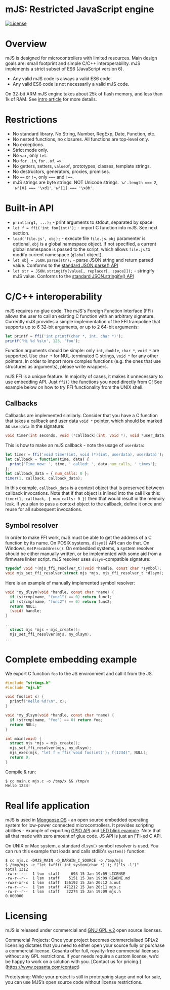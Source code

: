 mJS: Restricted JavaScript engine
====================================

[![License](https://img.shields.io/badge/license-GPL_2-green.svg)](https://github.com/cesanta/mjs/blob/master/LICENSE)

# Overview

mJS is designed for microcontrollers with limited resources. Main design
goals are: small footprint and simple C/C++ interoperability. mJS
implements a strict subset of ES6 (JavaScript version 6).

- Any valid mJS code is always a valid ES6 code.
- Any valid ES6 code is not necessarily a valid mJS code.

On 32-bit ARM mJS engine takes about 25k of flash memory, and less than 1k
of RAM. See [intro article](http://goo.gl/zJYyWF) for more details.


# Restrictions

- No standard library. No String, Number, RegExp, Date, Function, etc.
- No nested functions, no closures. All functions are top-level only.
- No exceptions.
- Strict mode only.
- No `var`, only `let`.
- No `for..in`, `for..of`, `=>`.
- No getters, setters, `valueOf`, prototypes, classes, template strings.
- No destructors, generators, proxies, promises.
- No `==` or `!=`, only `===` and `!==`.
- mJS strings are byte strings. NOT Unicode strings. `'ы'.length === 2`,
  `'ы'[0] === '\xd1'`, `'ы'[1] === '\x8b'`.

# Built-in API

- `print(arg1, ...);` - print arguments to stdout, separated by space.
- `let f = ffi('int foo(int)');` - import C function into mJS. See next section.
- `load('file.js', obj);` - execute file `file.js`. `obj` paramenter is
  optional, `obj` is a global namespace object. If not specified, a current
  global namespace is passed to the script, which allows `file.js` to modify
  current namespace (`global` object).
- `let obj = JSON.parse(str);` - parse JSON string and return parsed value. Conforms to
  the [standard JSON.parse() API](https://developer.mozilla.org/en-US/docs/Web/JavaScript/Reference/Global_Objects/JSON/parse)
- `let str = JSON.stringify(value[, replacer[, space]]);` - stringify mJS value.
  Conforms to the [standard JSON.stringify() API](https://developer.mozilla.org/en-US/docs/Web/JavaScript/Reference/Global_Objects/JSON/stringify)

# C/C++ interoperability

mJS requires no glue code. The mJS's Foreign Function Interface (FFI)
allows the user to call an existing C function with an arbitrary signature.
Currently mJS provides a simple implementation of the FFI trampoline
that supports up to 6 32-bit arguments, or up to 2 64-bit arguments:

```javascript
let printf = ffi('int printf(char *, int, char *)');
printf('Hi %d %s\n', 123, 'foo');
```

Function arguments should be simple: only `int`, `double`, `char *`, `void *`
are supported. Use `char *` for NUL-terminated C strings, `void *` for any
other pointers. In order to import more complex functions
(e.g. the ones that use structures as arguments), please write wrappers.

mJS FFI is a unique feature. In majority of cases, it makes it unnecessary
to use embedding API. Just `ffi()` the functions you need directly from C!
See example below on how to try FFI functionality from the UNIX shell.

## Callbacks

Callbacks are implemented similarly. Consider that you have a C function
that takes a callback and user data `void *` pointer, which should be marked
as `userdata` in the signature:

```C
void timer(int seconds, void (*callback)(int, void *), void *user_data);
```

This is how to make an mJS callback - note the usage of `userdata`:

```javascript
let timer = ffi('void timer(int, void (*)(int, userdata), userdata)');
let callback = function(time, data) {
  print('Time now: ', time, ' called: ', data.num_calls, ' times');
};
let callback_data = { num_calls: 0 };
timer(1, callback, callback_data);
```

In this example, `callback_data` is a context object that is preserved between
callback invocations. Note that if that object is inlined into the
call like this: `timer(1, callback, { num_calls: 0 })` then that would
result in the memory leak. If you plan to pass a context object to the callback,
define it once and reuse for all subsequent invocations.

## Symbol resolver

In order to make FFI work, mJS must be able to get the address of a C
function by its name. On POSIX systems, `dlsym()` API can do that. On
Windows, `GetProcAddress()`. On embedded systems, a system resolver should
be either manually written, or be implemented with some aid from a firmware
linker script. mJS resolver uses `dlsym`-compatible signature:

```C
typedef void *(mjs_ffi_resolver_t)(void *handle, const char *symbol);
void mjs_set_ffi_resolver(struct mjs *mjs, mjs_ffi_resolver_t *dlsym);
```

Here is an example of manually implemented symbol resolver:

```C
void *my_dlsym(void *handle, const char *name) {
  if (strcmp(name, "func1") == 0) return func1;
  if (strcmp(name, "func2") == 0) return func2;
  return NULL;
  (void) handle;
}

...
  struct mjs *mjs = mjs_create();
  mjs_set_ffi_resolver(mjs, my_dlsym);
...

```

# Complete embedding example

We export C function `foo` to the JS environment and call it from the JS.

```c
#include "strings.h"
#include "mjs.h"

void foo(int x) {
  printf("Hello %d!\n", x);
}

void *my_dlsym(void *handle, const char *name) {
  if (strcmp(name, "foo") == 0) return foo;
  return NULL;
}

int main(void) {
  struct mjs *mjs = mjs_create();
  mjs_set_ffi_resolver(mjs, my_dlsym);
  mjs_exec(mjs, "let f = ffi('void foo(int)'); f(1234)", NULL);
  return 0;
}
```

Compile & run:

```
$ cc main.c mjs.c -o /tmp/x && /tmp/x
Hello 1234!
```

# Real life application

mJS is used in [Mongoose OS](https://github.com/cesanta/mongoose-os) - an open
source embedded operating system for low-power connected microcontrollers.
It provides scripting abilities - example of exporting
[GPIO API](https://github.com/cesanta/mongoose-os/blob/master/fw/examples/mjs_hello/fs/api_gpio.js)
and [LED blink example](https://github.com/cesanta/mongoose-os/blob/master/fw/examples/mjs_hello/fs/init.js).
Note that all that made with zero amount of glue code. JS API is just an FFI-ed C API.

On UNIX or Mac system, a standard `dlsym()` symbol resolver is used.
You can run this example that loads and calls stdlib's `system()` function:

```
$ cc mjs.c -DMJS_MAIN -D_DARWIN_C_SOURCE -o /tmp/mjs
$ /tmp/mjs -e "let f=ffi('int system(char *)'); f('ls -l')"
total 1312
-rw-r--r--  1 lsm  staff     693 15 Jan 19:09 LICENSE
-rw-r--r--  1 lsm  staff    5151 15 Jan 19:09 README.md
-rwxr-xr-x  1 lsm  staff  156192 15 Jan 20:12 a.out
-rw-r--r--  1 lsm  staff  471212 15 Jan 20:11 mjs.c
-rw-r--r--  1 lsm  staff   22274 15 Jan 19:09 mjs.h
0.000000
```


# Licensing

mJS is released under commercial and [GNU GPL v.2](http://www.gnu.org/licenses/old-licenses/gpl-2.0.html)
open source licenses.

Commercial Projects: Once your project becomes commercialised GPLv2 licensing
dictates that you need to either open your source fully or purchase a
commercial license. Cesanta offer full, royalty-free commercial licenses
without any GPL restrictions. If your needs require a custom license, we’d be
happy to work on a solution with you. [Contact us for pricing.]
(https://www.cesanta.com/contact)

Prototyping: While your project is still in prototyping stage and not for sale,
you can use MJS’s open source code without license restrictions.
